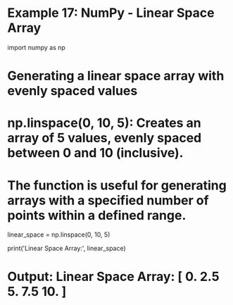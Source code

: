 # Example 17: NumPy - Linear Space Array
import numpy as np

# Generating a linear space array with evenly spaced values
# np.linspace(0, 10, 5): Creates an array of 5 values, evenly spaced between 0 and 10 (inclusive).
# The function is useful for generating arrays with a specified number of points within a defined range.

linear_space = np.linspace(0, 10, 5)

print('Linear Space Array:', linear_space)
# Output: Linear Space Array: [ 0.   2.5  5.   7.5 10. ]
